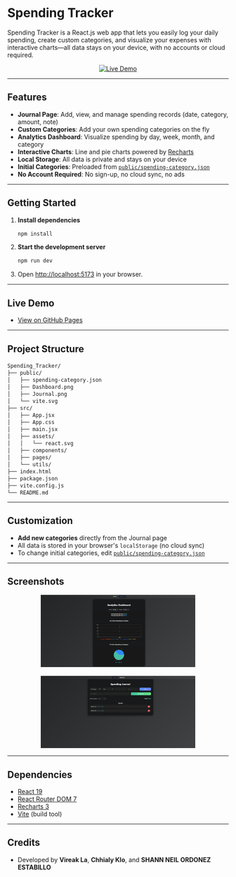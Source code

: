 # Spending Tracker

Spending Tracker is a React.js web app that lets you easily log your daily spending, create custom categories, and visualize your expenses with interactive charts—all data stays on your device, with no accounts or cloud required.

<p align="center">
  <a href="https://lavireak.github.io/Spending_Tracker/"><img src="https://img.shields.io/badge/Live%20Demo-Online-blue?logo=githubpages" alt="Live Demo"></a>
</p>

---

## Features

- **Journal Page**: Add, view, and manage spending records (date, category, amount, note)
- **Custom Categories**: Add your own spending categories on the fly
- **Analytics Dashboard**: Visualize spending by day, week, month, and category
- **Interactive Charts**: Line and pie charts powered by [Recharts](https://recharts.org/)
- **Local Storage**: All data is private and stays on your device
- **Initial Categories**: Preloaded from [`public/spending-category.json`](public/spending-category.json)
- **No Account Required**: No sign-up, no cloud sync, no ads

---

## Getting Started

1. **Install dependencies**
   ```powershell
   npm install
   ```
2. **Start the development server**
   ```powershell
   npm run dev
   ```
3. Open [http://localhost:5173](http://localhost:5173) in your browser.

---

## Live Demo

- [View on GitHub Pages](https://lavireak.github.io/Spending_Tracker/)

---

## Project Structure

```
Spending_Tracker/
├── public/
│   ├── spending-category.json   
│   ├── Dashboard.png           
│   ├── Journal.png             
│   └── vite.svg                
├── src/
│   ├── App.jsx
│   ├── App.css
│   ├── main.jsx
│   ├── assets/
│   │   └── react.svg           
│   ├── components/            
│   ├── pages/                  
│   └── utils/                  
├── index.html
├── package.json
├── vite.config.js
└── README.md
```

---

## Customization

- **Add new categories** directly from the Journal page
- All data is stored in your browser's `localStorage` (no cloud sync)
- To change initial categories, edit [`public/spending-category.json`](public/spending-category.json)

---

## Screenshots

<p align="center">
  <img src="public/Dashboard.png" alt="Dashboard Screenshot" width="70%" />
  <br><br>
  <img src="public/Journal.png" alt="Journal Screenshot" width="70%" />
</p>

---

## Dependencies

- [React 19](https://react.dev/)
- [React Router DOM 7](https://reactrouter.com/)
- [Recharts 3](https://recharts.org/)
- [Vite](https://vitejs.dev/) (build tool)

---

## Credits

- Developed by **Vireak La**, **Chhialy Klo**, and **SHANN NEIL ORDONEZ ESTABILLO**

